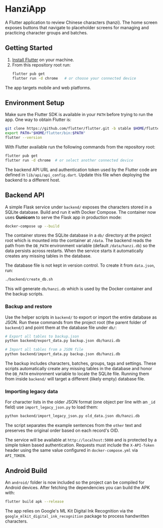 # HanziApp

A Flutter application to review Chinese characters (hanzi). The home screen exposes buttons that navigate to placeholder screens for managing and practicing character groups and batches.

## Getting Started

1. [Install Flutter](https://docs.flutter.dev/get-started/install) on your machine.
2. From this repository root run:
   ```bash
   flutter pub get
   flutter run -d chrome   # or choose your connected device
   ```

The app targets mobile and web platforms.

## Environment Setup

Make sure the Flutter SDK is available in your `PATH` before trying to run the
app. One way to obtain Flutter is:

```bash
git clone https://github.com/flutter/flutter.git -b stable $HOME/flutter
export PATH="$HOME/flutter/bin:$PATH"
flutter --version
```

With Flutter available run the following commands from the repository root:

```bash
flutter pub get
flutter run -d chrome  # or select another connected device
```

The backend API URL and authentication token used by the Flutter code are
defined in `lib/api/api_config.dart`. Update this file when deploying the backend
to a different host.


## Backend API

A simple Flask service under `backend/` exposes the characters stored in a SQLite database. Build and run it with Docker Compose. The container now uses **Gunicorn** to serve the Flask app in production mode:

```bash
docker-compose up --build
```

The container stores the SQLite database in a `db/` directory at the project
root which is mounted into the container at `/data`. The backend reads the path
from the `DB_PATH` environment variable (default `/data/hanzi.db`) so the data
persists across restarts. When the service starts it automatically creates any
missing tables in the database.

The database file is not kept in version control. To create it from
`data.json`, run:

```bash
./backend/create_db.sh
```
This will generate `db/hanzi.db` which is used by the Docker container and the
backup scripts.

### Backup and restore

Use the helper scripts in `backend/` to export or import the entire database as JSON. Run these commands from the project root (the parent folder of `backend/`) and point them at the database file under `db/`:

```bash
# Export all tables to backup.json
python backend/export_data.py backup.json db/hanzi.db

# Import all tables from a JSON file
python backend/import_data.py backup.json db/hanzi.db
```
The backup includes characters, batches, groups, tags and settings. These scripts automatically create any missing tables in the database and honor
the `DB_PATH` environment variable to locate the SQLite file. Running them from
inside `backend/` will target a different (likely empty) database file.

### Importing legacy data

For character lists in the older JSON format (one object per line with an
`_id` field) use `import_legacy_json.py` to load them:

```bash
python backend/import_legacy_json.py old_data.json db/hanzi.db
```

The script separates the example sentences from the `other` text and preserves
the original order based on each record's OID.

The service will be available at `http://localhost:5000` and is protected by a
simple token based authentication. Requests must include the `X-API-Token`
header using the same value configured in `docker-compose.yml` via
`API_TOKEN`.

## Android Build

An `android/` folder is now included so the project can be compiled for
Android devices. After fetching the dependencies you can build the APK with:

```bash
flutter build apk --release
```

The app relies on Google's ML Kit Digital Ink Recognition via the
`google_mlkit_digital_ink_recognition` package to process handwritten
characters.
